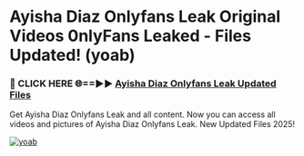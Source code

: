 # Ayisha Diaz Onlyfans Leak Original Videos 0nlyFans Leaked - Files Updated! (yoab)

<h3>🔴 CLICK HERE 🌐==►► <a href="https://tinyurl.com/3hn5wdd3" rel="nofollow">Ayisha Diaz Onlyfans Leak Updated Files</a></h3>

Get Ayisha Diaz Onlyfans Leak and all content. Now you can access all videos and pictures of Ayisha Diaz Onlyfans Leak. New Updated Files 2025!

[![yoab](https://i.imgur.com/4HnBqBT.gif)](https://tinyurl.com/3hn5wdd3)
